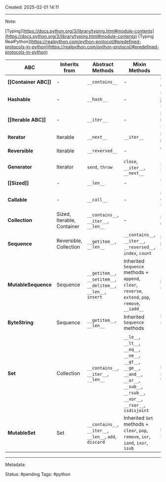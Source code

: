Created: 2025-02-01 14:11

---
Note:

[Typing](https://docs.python.org/3/library/typing.html#module-contents](https://docs.python.org/3/library/typing.html#module-contents)
[Typing RealPython](https://realpython.com/python-protocol/#predefined-protocols-in-python](https://realpython.com/python-protocol/#predefined-protocols-in-python)

| ABC                   | Inherits from              | Abstract Methods                                                 | Mixin Methods                                                                                                                               | Istotne rzeczy o protokole                 |
| --------------------- | -------------------------- | ---------------------------------------------------------------- | ------------------------------------------------------------------------------------------------------------------------------------------- | ------------------------------------------ |
| **[[Container ABC]]** | -                          | `__contains__`                                                   | -                                                                                                                                           | Umożliwia operator `in`                    |
| **Hashable**          | -                          | `__hash__`                                                       | -                                                                                                                                           | Umożliwia użycie jako klucz w słownikach   |
| **[[Iterable ABC]]**  | -                          | `__iter__`                                                       | -                                                                                                                                           | Definiuje iterowalność, zwraca iterator    |
| **Iterator**          | Iterable                   | `__next__`                                                       | `__iter__`                                                                                                                                  | Iterowalny obiekt z metodą `__next__`      |
| **Reversible**        | Iterable                   | `__reversed__`                                                   | -                                                                                                                                           | Obsługuje `reversed(obj)`                  |
| **Generator**         | Iterator                   | `send`, `throw`                                                  | `close`, `__iter__`, `__next__`                                                                                                             | Specjalny iterator z `yield`               |
| **[[Sized]]**         | -                          | `__len__`                                                        | -                                                                                                                                           | Umożliwia użycie `len(obj)`                |
| **Callable**          | -                          | `__call__`                                                       | -                                                                                                                                           | Obiekt można wywołać jak funkcję           |
| **Collection**        | Sized, Iterable, Container | `__contains__`, `__iter__`, `__len__`                            | -                                                                                                                                           | Bazowy interfejs dla kolekcji              |
| **Sequence**          | Reversible, Collection     | `__getitem__`, `__len__`                                         | `__contains__`, `__iter__`, `__reversed__`, `index`, `count`                                                                                | Kolekcja indeksowana, np. `list`, `tuple`  |
| **MutableSequence**   | Sequence                   | `__getitem__`, `__setitem__`, `__delitem__`, `__len__`, `insert` | Inherited `Sequence` methods + `append`, `clear`, `reverse`, `extend`, `pop`, `remove`, `__iadd__`                                          | Modyfikowalna sekwencja jak `list`         |
| **ByteString**        | Sequence                   | `__getitem__`, `__len__`                                         | Inherited `Sequence` methods                                                                                                                | Immutable sekwencja bajtów (`bytes`)       |
| **Set**               | Collection                 | `__contains__`, `__iter__`, `__len__`                            | `__le__`, `__lt__`, `__eq__`, `__ne__`, `__gt__`, `__ge__`, `__and__`, `__or__`, `__sub__`, `__rsub__`, `__xor__`, `__rxor__`, `isdisjoint` | Nieuporządkowany zbiór unikalnych wartości |
| **MutableSet**        | Set                        | `__contains__`, `__iter__`, `__len__`, `add`, `discard`          | Inherited `Set` methods + `clear`, `pop`, `remove`, `ior`, `iand`, `ixor`, `isub`                                                           | Modyfikowalny zbiór jak `set`              |

---
Metadata:

Status: #pending
Tags: #python